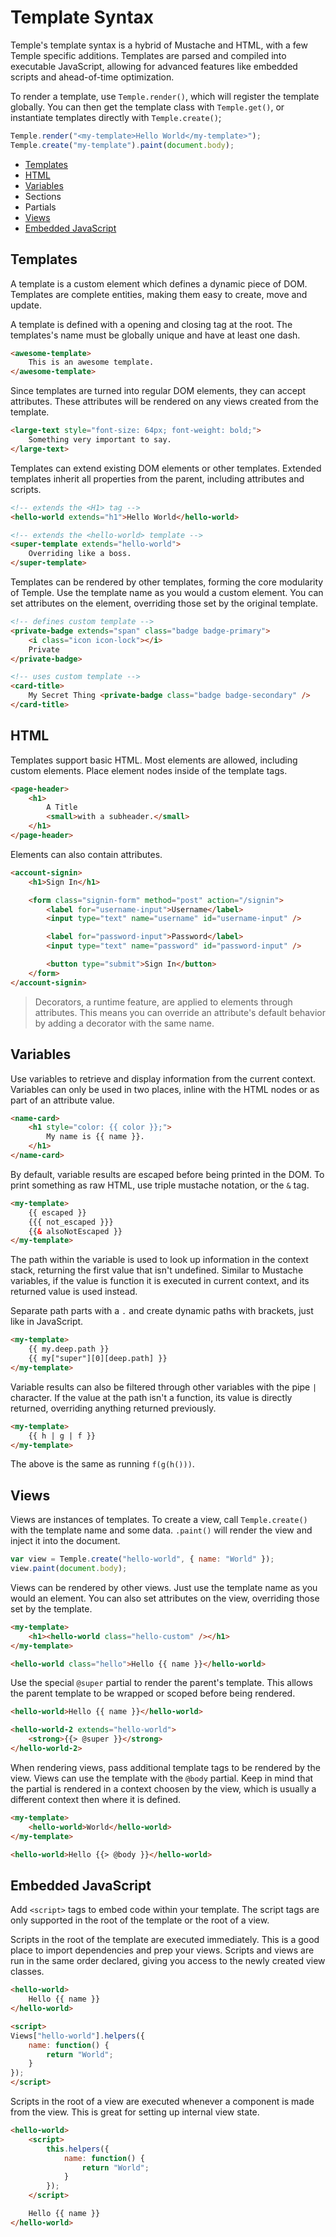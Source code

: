 # Template Syntax

Temple's template syntax is a hybrid of Mustache and HTML, with a few Temple specific additions. Templates are parsed and compiled into executable JavaScript, allowing for advanced features like embedded scripts and ahead-of-time optimization.

To render a template, use `Temple.render()`, which will register the template globally. You can then get the template class with `Temple.get()`, or instantiate templates directly with `Temple.create()`;

```js
Temple.render("<my-template>Hello World</my-template>");
Temple.create("my-template").paint(document.body);
```

- [Templates](#templates)
- [HTML](#html)
- [Variables](#variables)
- Sections
- Partials
- [Views](#views)
- [Embedded JavaScript](#embeddedjavascript)

## Templates

A template is a custom element which defines a dynamic piece of DOM. Templates are complete entities, making them easy to create, move and update.

A template is defined with a opening and closing tag at the root. The templates's name must be globally unique and have at least one dash.

```html
<awesome-template>
	This is an awesome template.
</awesome-template>
```

Since templates are turned into regular DOM elements, they can accept attributes. These attributes will be rendered on any views created from the template.

```html
<large-text style="font-size: 64px; font-weight: bold;">
	Something very important to say.
</large-text>
```

Templates can extend existing DOM elements or other templates. Extended templates inherit all properties from the parent, including attributes and scripts.

```html
<!-- extends the <H1> tag -->
<hello-world extends="h1">Hello World</hello-world>

<!-- extends the <hello-world> template -->
<super-template extends="hello-world">
	Overriding like a boss.
</super-template>
```

Templates can be rendered by other templates, forming the core modularity of Temple. Use the template name as you would a custom element. You can set attributes on the element, overriding those set by the original template.

```html
<!-- defines custom template -->
<private-badge extends="span" class="badge badge-primary">
	<i class="icon icon-lock"></i>
	Private
</private-badge>

<!-- uses custom template -->
<card-title>
	My Secret Thing <private-badge class="badge badge-secondary" />
</card-title>
```

## HTML

Templates support basic HTML. Most elements are allowed, including custom elements. Place element nodes inside of the template tags.

```html
<page-header>
	<h1>
		A Title
		<small>with a subheader.</small>
	</h1>
</page-header>
```

Elements can also contain attributes.

```html
<account-signin>
	<h1>Sign In</h1>

	<form class="signin-form" method="post" action="/signin">
		<label for="username-input">Username</label>
		<input type="text" name="username" id="username-input" />

		<label for="password-input">Password</label>
		<input type="text" name="password" id="password-input" />

		<button type="submit">Sign In</button>
	</form>
</account-signin>
```

> Decorators, a runtime feature, are applied to elements through attributes. This means you can override an attribute's default behavior by adding a decorator with the same name.

## Variables

Use variables to retrieve and display information from the current context. Variables can only be used in two places, inline with the HTML nodes or as part of an attribute value.

```html
<name-card>
	<h1 style="color: {{ color }};">
		My name is {{ name }}.
	</h1>
</name-card>
```

By default, variable results are escaped before being printed in the DOM. To print something as raw HTML, use triple mustache notation, or the `&` tag.

```html
<my-template>
	{{ escaped }}
	{{{ not_escaped }}}
	{{& alsoNotEscaped }}
</my-template>
```

The path within the variable is used to look up information in the context stack, returning the first value that isn't undefined. Similar to Mustache variables, if the value is function it is executed in current context, and its returned value is used instead.

Separate path parts with a `.` and create dynamic paths with brackets, just like in JavaScript.

```html
<my-template>
	{{ my.deep.path }}
	{{ my["super"][0][deep.path] }}
</my-template>
```

Variable results can also be filtered through other variables with the pipe `|` character. If the value at the path isn't a function, its value is directly returned, overriding anything returned previously.

```html
<my-template>
	{{ h | g | f }}
</my-template>
```

The above is the same as running `f(g(h()))`.


## Views

Views are instances of templates. To create a view, call `Temple.create()` with the template name and some data. `.paint()` will render the view and inject it into the document.

```js
var view = Temple.create("hello-world", { name: "World" });
view.paint(document.body);
```

Views can be rendered by other views. Just use the template name as you would an element. You can also set attributes on the view, overriding those set by the template.

```html
<my-template>
	<h1><hello-world class="hello-custom" /></h1>
</my-template>

<hello-world class="hello">Hello {{ name }}</hello-world>
```

Use the special `@super` partial to render the parent's template. This allows the parent template to be wrapped or scoped before being rendered.

```html
<hello-world>Hello {{ name }}</hello-world>

<hello-world-2 extends="hello-world">
	<strong>{{> @super }}</strong>
</hello-world-2>
```

When rendering views, pass additional template tags to be rendered by the view. Views can use the template with the `@body` partial. Keep in mind that the partial is rendered in a context choosen by the view, which is usually a different context then where it is defined.

```html
<my-template>
	<hello-world>World</hello-world>
</my-template>

<hello-world>Hello {{> @body }}</hello-world>
```

## Embedded JavaScript

Add `<script>` tags to embed code within your template. The script tags are only supported in the root of the template or the root of a view.

Scripts in the root of the template are executed immediately. This is a good place to import dependencies and prep your views. Scripts and views are run in the same order declared, giving you access to the newly created view classes.

```html
<hello-world>
	Hello {{ name }}
</hello-world>

<script>
Views["hello-world"].helpers({
	name: function() {
		return "World";
	}
});
</script>
```

Scripts in the root of a view are executed whenever a component is made from the view. This is great for setting up internal view state.

```html
<hello-world>
	<script>
		this.helpers({
			name: function() {
				return "World";
			}
		});
	</script>

	Hello {{ name }}
</hello-world>
```
